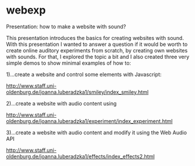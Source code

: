# webexp
Presentation: how to make a website with sound?

This presentation introduces the basics for creating websites with sound. 
With this presentation I wanted to answer a question if it would be worth to create 
online auditory experiments from scratch, by creating own websites with sounds. 
For that, I explored the topic a bit and I also created three very simple 
demos to show minimal examples of how to: 

1)...create a website and control some elements with Javascript:

http://www.staff.uni-oldenburg.de/joanna.luberadzka1/smiley/index_smiley.html

2)...create a website with audio content using <audio> HTLM5 element:

http://www.staff.uni-oldenburg.de/joanna.luberadzka1/experiment/index_experiment.html

3)...create a website with audio content and modify it using the Web Audio API

http://www.staff.uni-oldenburg.de/joanna.luberadzka1/effects/index_effects2.html

